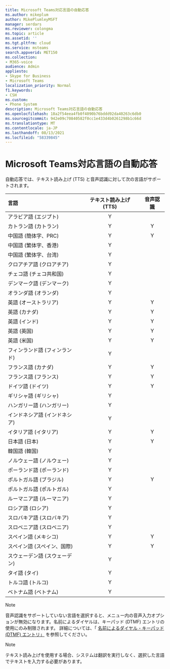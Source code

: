 ```yaml
---
title: Microsoft Teams対応言語の自動応答
ms.author: mikeplum
author: MikePlumleyMSFT
manager: serdars
ms.reviewer: colongma
ms.topic: article
ms.assetid: ''
ms.tgt.pltfrm: cloud
ms.service: msteams
search.appverid: MET150
ms.collection:
- M365-voice
audience: Admin
appliesto:
- Skype for Business
- Microsoft Teams
localization_priority: Normal
f1.keywords:
- CSH
ms.custom:
- Phone System
description: Microsoft Teams対応言語の自動応答
ms.openlocfilehash: 18a2f54eea4fb0f4090b76bddd92da40263c6db0
ms.sourcegitcommit: 942e09c70840582f0cc1e433d4b0261298b1c66d
ms.translationtype: MT
ms.contentlocale: ja-JP
ms.lasthandoff: 08/13/2021
ms.locfileid: "58339845"
---
```

# <a name="microsoft-teams-auto-attendant-supported-languages"></a>Microsoft Teams対応言語の自動応答

自動応答では、テキスト読み上げ (TTS) と音声認識に対して次の言語がサポートされます。

|言語                                |テキスト読み上げ (TTS)     |音声認識                     |
|:---------------------------------------|:-----------------------:|:-------------------------------------:|
|アラビア語 (エジプト)                          |Y                        |                                       |
|カトラン語 (カトラン)                       |Y                        |Y                                      |
|中国語 (簡体字、PRC)               |Y                        |Y                                      |
|中国語 (繁体字、香港)        |Y                        |                                       |
|中国語 (繁体字、台湾)           |Y                        |                                       |    
|クロアチア語 (クロアチア)                      |Y                        |                                       |    
|チェコ語 (チェコ共和国)                  |Y                        |                                       |    
|デンマーク語 (デンマーク)                        |Y                        |                                       |    
|オランダ語 (オランダ)                     |Y                        |                                       |    
|英語 (オーストラリア)                     |Y                        |Y                                      |
|英語 (カナダ)                        |Y                        |Y                                      |
|英語 (インド)                         |Y                        |Y                                      |
|英語 (英国)                |Y                        |Y                                      |
|英語 (米国)                 |Y                        |Y                                      |
|フィンランド語 (フィンランド)                       |Y                        |                                       |    
|フランス語 (カナダ)                         |Y                        |Y                                      |
|フランス語 (フランス)                         |Y                        |Y                                      |
|ドイツ語 (ドイツ)                        |Y                        |Y                                      |
|ギリシャ語 (ギリシャ)                          |Y                        |                                       |
|ハンガリー語 (ハンガリー)                     |Y                        |                                       |
|インドネシア語 (インドネシア)                  |Y                        |                                       |
|イタリア語 (イタリア)                         |Y                        |Y                                      |
|日本語 (日本)                        |Y                        |Y                                      |
|韓国語 (韓国)                          |Y                        |                                       |    
|ノルウェー語 (ノルウェー)               |Y                        |                                       |    
|ポーランド語 (ポーランド)                         |Y                        |                                       |    
|ポルトガル語 (ブラジル)                     |Y                        |Y                                      |
|ポルトガル語 (ポルトガル)                   |Y                        |                                       |    
|ルーマニア語 (ルーマニア)                      |Y                        |                                       |    
|ロシア語 (ロシア)                        |Y                        |                                       |    
|スロバキア語 (スロバキア)                       |Y                        |                                       |    
|スロベニア語 (スロベニア)                    |Y                        |                                       |    
|スペイン語 (メキシコ)                        |Y                        |Y                                      |
|スペイン語 (スペイン、国際)          |Y                        |Y                                      |
|スウェーデン語 (スウェーデン)                        |Y                        |                                       |    
|タイ語 (タイ)                         |Y                        |                                       |    
|トルコ語 (トルコ)                        |Y                        |                                       |    
|ベトナム語 (ベトナム)                    |Y                        |                                       |    

> [!NOTE]
> 音声認識をサポートしていない言語を選択すると、メニュー内の音声入力オプションが無効になります。名前によるダイヤルは、キーパッド (DTMF) エントリの使用にのみ制限されます。 詳細については、「 [名前によるダイヤル - キーパッド (DTMF) エントリ」](dial-voice-reference.md#dial-by-name---keypad-dtmf-entry) を参照してください。

> [!NOTE]
> テキスト読み上げを使用する場合、システムは翻訳を実行しなく、選択した言語でテキストを入力する必要があります。
